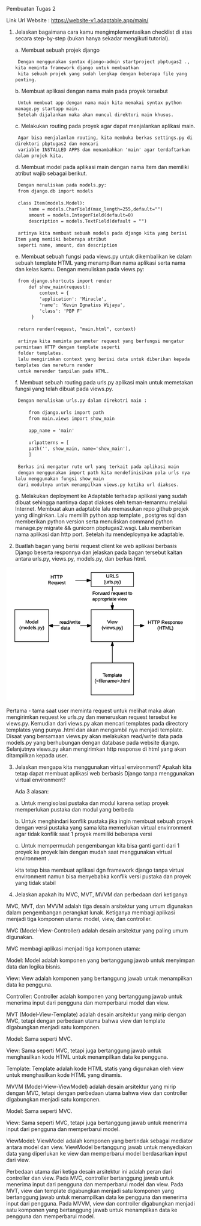 Pembuatan Tugas 2

Link Url Website : https://website-v1.adaptable.app/main/

1. Jelaskan bagaimana cara kamu mengimplementasikan checklist di atas secara step-by-step (bukan hanya sekadar mengikuti tutorial).

    a. Membuat sebuah projek django

        Dengan menggunakan syntax django-admin startproject pbptugas2 ., kita meminta framework django untuk membuatkan
        kita sebuah projek yang sudah lengkap dengan beberapa file yang penting.

    b. Membuat aplikasi dengan nama main pada proyek tersebut

        Untuk membuat app dengan nama main kita memakai syntax python manage.py startapp main.
        Setelah dijalankan maka akan muncul direktori main khusus.


    c. Melakukan routing pada proyek agar dapat menjalankan aplikasi main.

        Agar bisa menjalanlan routing, kita membuka berkas settings.py di direktori pbptugas2 dan mencari
        variable INSTALLED APPS dan menambahkan 'main' agar terdaftarkan dalam projek kita,


    d.  Membuat model pada aplikasi main dengan nama Item dan memiliki atribut wajib sebagai berikut.

        Dengan menuliskan pada models.py:
        from django.db import models

        class Item(models.Model):
            name = models.CharField(max_length=255,default="")
            amount = models.IntegerField(default=0)
            description = models.TextField(default = "")

        artinya kita membuat sebuah models pada django kita yang berisi Item yang memiiki beberapa atribut
        seperti name, amount, dan description

    e.  Membuat sebuah fungsi pada views.py untuk dikembalikan ke dalam sebuah template HTML yang menampilkan nama aplikasi serta   nama dan kelas kamu.
        Dengan menuliskan pada views.py:

        from django.shortcuts import render
            def show_main(request):
                context = {
                'application': 'Miracle',
                'name': 'Kevin Ignatius Wijaya',
                'class': 'PBP F'
             }

        return render(request, "main.html", context)

        artinya kita meminta parameter request yang berfungsi mengatur permintaan HTTP dengan template seperti 
        folder templates.
        lalu mengirimkan context yang berisi data untuk diberikan kepada templates dan mereturn render 
        untuk merender tampilan pada HTML.
    
    f. Membuat sebuah routing pada urls.py aplikasi main untuk memetakan fungsi yang telah dibuat pada views.py.

        Dengan menuliskan urls.py dalam direkotri main :

            from django.urls import path
            from main.views import show_main

            app_name = 'main'

            urlpatterns = [
            path('', show_main, name='show_main'),
            ]
        
        Berkas ini mengatur rute url yang terkait pada aplikasi main 
        dengan menggunakan import path kita mendefinisikan pola urls nya lalu menggunakan fungsi show_main
        dari modulnya untuk menampilkan views.py ketika url diakses.

    g.  Melakukan deployment ke Adaptable terhadap aplikasi yang sudah dibuat sehingga nantinya dapat diakses oleh teman-temanmu melalui Internet.
        Membuat akun adaptable lalu memasukan repo github projek yang diinginkan. Lalu memilih python app template , postgres sql dan memberikan python version serta menuliskan command python manage.py migrate && gunicorn pbptugas2.wsgi. Lalu memberikan nama aplikasi dan http port. Setelah itu mendeploynya ke adaptable.


2. Buatlah bagan yang berisi request client ke web aplikasi berbasis Django beserta responnya dan jelaskan pada bagan tersebut kaitan antara urls.py, views.py, models.py, dan berkas html.

![Alt text](image.png)

Pertama - tama saat user meminta request untuk melihat maka akan mengirimkan request ke urls.py dan meneruskan request tersebut ke views.py. Kemudian dari views.py akan mencari templates pada directory templates yang punya .html dan akan mengambil nya menjadi template.   Disaat yang bersamaan views.py akan melakukan read/write data pada models.py yang berhubungan dengan database pada website django. Selanjutnya views.py akan mengirimkan http response di html yang akan ditampilkan kepada user. 


3. Jelaskan mengapa kita menggunakan virtual environment? Apakah kita tetap dapat membuat aplikasi web berbasis Django tanpa 
menggunakan virtual environment?

    Ada 3 alasan:

    a. Untuk mengisolasi pustaka dan modul
     karena setiap proyek memperlukan pustaka dan modul yang berbeda

    b. Untuk menghindari konflik pustaka
    jika ingin membuat sebuah proyek dengan versi pustaka yang sama kita memerlukan virtual envinronment agar tidak konflik saat 1 proyek memiliki beberapa versi

    c. Untuk mempermudah pengembangan
    kita bisa ganti ganti dari 1 proyek ke proyek lain dengan mudah saat menggunakan virtual environment .

    kita tetap bisa membuat aplikasi dgn framework django tanpa virtual environment namun bisa menyebabka konflik versi pustaka dan proyek yang tidak stabil

4. Jelaskan apakah itu MVC, MVT, MVVM dan perbedaan dari ketiganya

MVC, MVT, dan MVVM adalah tiga desain arsitektur yang umum digunakan dalam pengembangan perangkat lunak. Ketiganya membagi aplikasi menjadi tiga komponen utama: model, view, dan controller.

MVC (Model-View-Controller) adalah desain arsitektur yang paling umum digunakan. 

MVC membagi aplikasi menjadi tiga komponen utama:

Model: Model adalah komponen yang bertanggung jawab untuk menyimpan data dan logika bisnis.

View: View adalah komponen yang bertanggung jawab untuk menampilkan data ke pengguna.

Controller: Controller adalah komponen yang bertanggung jawab untuk menerima input dari pengguna dan memperbarui model dan view.

MVT (Model-View-Template) adalah desain arsitektur yang mirip dengan MVC, tetapi dengan perbedaan utama bahwa view dan template digabungkan menjadi satu komponen.

Model: Sama seperti MVC.

View: Sama seperti MVC, tetapi juga bertanggung jawab untuk menghasilkan kode HTML untuk menampilkan data ke pengguna.

Template: Template adalah kode HTML statis yang digunakan oleh view untuk menghasilkan kode HTML yang dinamis.

MVVM (Model-View-ViewModel) adalah desain arsitektur yang mirip dengan MVC, tetapi dengan perbedaan utama bahwa view dan controller digabungkan menjadi satu komponen.

Model: Sama seperti MVC.

View: Sama seperti MVC, tetapi juga bertanggung jawab untuk menerima input dari pengguna dan memperbarui model.

ViewModel: ViewModel adalah komponen yang bertindak sebagai mediator antara model dan view. ViewModel bertanggung jawab untuk menyediakan data yang diperlukan ke view dan memperbarui model berdasarkan input dari view.


Perbedaan utama dari ketiga desain arsitektur ini adalah peran dari controller dan view. Pada MVC, controller bertanggung jawab untuk menerima input dari pengguna dan memperbarui model dan view. Pada MVT, view dan template digabungkan menjadi satu komponen yang bertanggung jawab untuk menampilkan data ke pengguna dan menerima input dari pengguna. Pada MVVM, view dan controller digabungkan menjadi satu komponen yang bertanggung jawab untuk menampilkan data ke pengguna dan memperbarui model.







